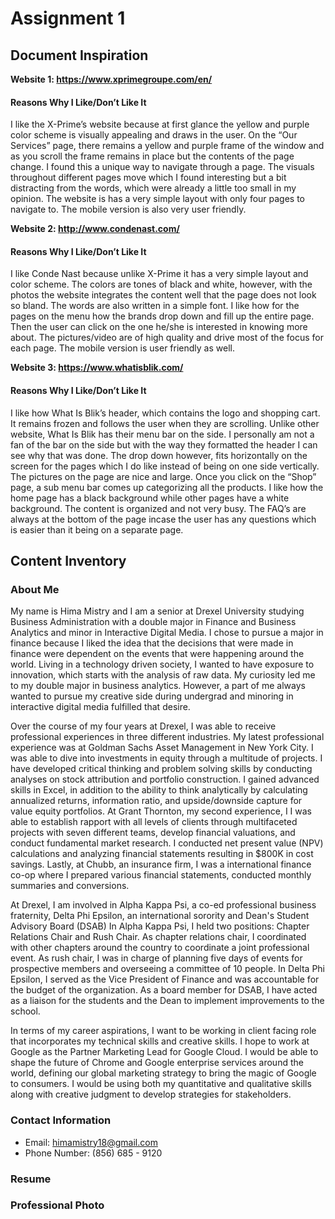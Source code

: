 # Assignment 1 
## Document Inspiration 

**Website 1: https://www.xprimegroupe.com/en/**

#### Reasons Why I Like/Don’t Like It

I like the X-Prime’s website because at first glance the yellow and purple color scheme is visually appealing and draws in the user. On the “Our Services” page, there remains a yellow and purple frame of the window and as you scroll the frame remains in place but the contents of the page change. I found this a unique way to navigate through a page. The visuals throughout different pages move which I found interesting but a bit distracting from the words, which were already a little too small in my opinion. The website is has a very simple layout with only four pages to navigate to. The mobile version is also very user friendly. 

**Website 2: http://www.condenast.com/**

#### Reasons Why I Like/Don’t Like It

I like Conde Nast because unlike X-Prime it has a very simple layout and color scheme.  The colors are tones of black and white, however, with the photos the website integrates the content well that the page does not look so bland. The words are also written in a simple font. I like how for the pages on the menu how the brands drop down and fill up the entire page. Then the user can click on the one he/she is interested in knowing more about. The pictures/video are of high quality and drive most of the focus for each page. The mobile version is user friendly as well. 


**Website 3: https://www.whatisblik.com/**

#### Reasons Why I Like/Don’t Like It

I like how What Is Blik’s header, which contains the logo and shopping cart. It remains frozen and follows the user when they are scrolling. Unlike other website, What Is Blik has their menu bar on the side. I personally am not a fan of the bar on the side but with the way they formatted the header I can see why that was done. The drop down however, fits horizontally on the screen for the pages which I do like instead of being on one side vertically. The pictures on the page are nice and large. Once you click on the “Shop” page, a sub menu bar comes up categorizing all the products. I like how the home page has a black background while other pages have a white background. The content is organized and not very busy. The FAQ’s are always at the bottom of the page incase the user has any questions which is easier than it being on a separate page. 


## Content Inventory 

### About Me

My name is Hima Mistry and I am a senior at Drexel University studying Business Administration with a double major in Finance and Business Analytics and minor in Interactive Digital Media. I chose to pursue a major in finance because I liked the idea that the decisions that were made in finance were dependent on the events that were happening around the world. Living in a technology driven society, I wanted to have exposure to innovation, which starts with the analysis of raw data. My curiosity led me to my double major in business analytics. However, a part of me always wanted to pursue my creative side during undergrad and minoring in interactive digital media fulfilled that desire. 

Over the course of my four years at Drexel, I was able to receive professional experiences in three different industries. My latest professional experience was at Goldman Sachs Asset Management in New York City. I was able to dive into investments in equity through a multitude of projects. I have developed critical thinking and problem solving skills by conducting analyses on stock attribution and portfolio construction. I gained advanced skills in Excel, in addition to the ability to think analytically by calculating annualized returns, information ratio, and upside/downside capture for value equity portfolios. At Grant Thornton, my second experience, I I was able to establish rapport with all levels of clients through multifaceted projects with seven different teams, develop financial valuations, and conduct fundamental market research. I conducted net present value  (NPV) calculations and analyzing financial statements resulting in $800K in cost savings. Lastly, at Chubb, an insurance firm, I was a international finance co-op where I prepared various financial statements, conducted monthly summaries and conversions. 

At Drexel, I am involved in Alpha Kappa Psi, a co-ed professional business fraternity, Delta Phi Epsilon, an international sorority and Dean's Student Advisory Board (DSAB) In Alpha Kappa Psi, I held two positions: Chapter Relations Chair and Rush Chair. As chapter relations chair, I coordinated with other chapters around the country to coordinate a joint professional event. As rush chair, I was in charge of planning five days of events for prospective members and overseeing a committee of 10 people. In Delta Phi Epsilon, I served as the Vice President of Finance and was accountable for the budget of the organization. As a board member for DSAB, I have acted as a liaison for the students and the Dean to implement improvements to the school. 

In terms of my career aspirations, I want to be working in client facing role that incorporates my technical skills and creative skills. I hope to work at Google as the Partner Marketing Lead for Google Cloud. I would be able to shape the future of Chrome and Google enterprise services around the world, defining our global marketing strategy to bring the magic of Google to consumers. I would be using both my quantitative and qualitative skills along with creative judgment to develop strategies for stakeholders. 

### Contact Information 
- Email: himamistry18@gmail.com 
- Phone Number: (856) 685 - 9120 

### Resume 

### Professional Photo 
